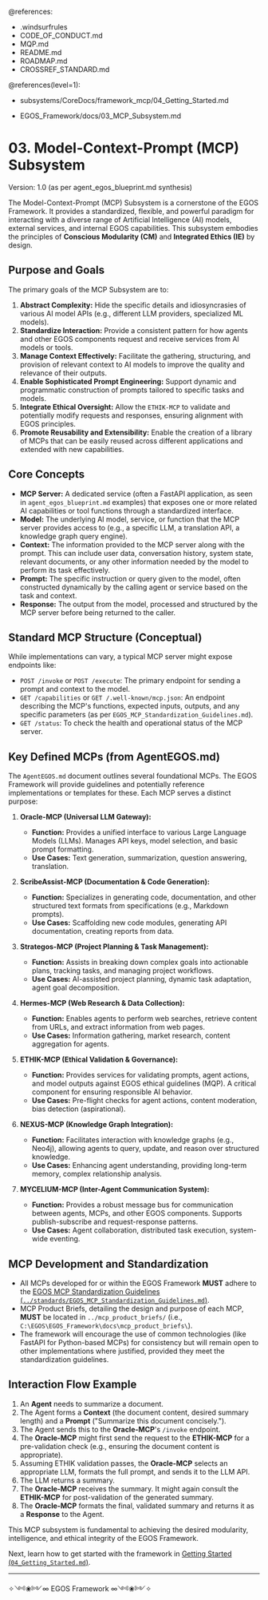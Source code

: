 @references:
- .windsurfrules
- CODE_OF_CONDUCT.md
- MQP.md
- README.md
- ROADMAP.md
- CROSSREF_STANDARD.md

@references(level=1):
  - subsystems/CoreDocs/framework_mcp/04_Getting_Started.md





  - EGOS_Framework/docs/03_MCP_Subsystem.md

# 03. Model-Context-Prompt (MCP) Subsystem

Version: 1.0 (as per agent_egos_blueprint.md synthesis)

The Model-Context-Prompt (MCP) Subsystem is a cornerstone of the EGOS Framework. It provides a standardized, flexible, and powerful paradigm for interacting with a diverse range of Artificial Intelligence (AI) models, external services, and internal EGOS capabilities. This subsystem embodies the principles of **Conscious Modularity (CM)** and **Integrated Ethics (IE)** by design.

## Purpose and Goals

The primary goals of the MCP Subsystem are to:

1.  **Abstract Complexity:** Hide the specific details and idiosyncrasies of various AI model APIs (e.g., different LLM providers, specialized ML models).
2.  **Standardize Interaction:** Provide a consistent pattern for how agents and other EGOS components request and receive services from AI models or tools.
3.  **Manage Context Effectively:** Facilitate the gathering, structuring, and provision of relevant context to AI models to improve the quality and relevance of their outputs.
4.  **Enable Sophisticated Prompt Engineering:** Support dynamic and programmatic construction of prompts tailored to specific tasks and models.
5.  **Integrate Ethical Oversight:** Allow the `ETHIK-MCP` to validate and potentially modify requests and responses, ensuring alignment with EGOS principles.
6.  **Promote Reusability and Extensibility:** Enable the creation of a library of MCPs that can be easily reused across different applications and extended with new capabilities.

## Core Concepts

-   **MCP Server:** A dedicated service (often a FastAPI application, as seen in `agent_egos_blueprint.md` examples) that exposes one or more related AI capabilities or tool functions through a standardized interface.
-   **Model:** The underlying AI model, service, or function that the MCP server provides access to (e.g., a specific LLM, a translation API, a knowledge graph query engine).
-   **Context:** The information provided to the MCP server along with the prompt. This can include user data, conversation history, system state, relevant documents, or any other information needed by the model to perform its task effectively.
-   **Prompt:** The specific instruction or query given to the model, often constructed dynamically by the calling agent or service based on the task and context.
-   **Response:** The output from the model, processed and structured by the MCP server before being returned to the caller.

## Standard MCP Structure (Conceptual)

While implementations can vary, a typical MCP server might expose endpoints like:

-   `POST /invoke` or `POST /execute`: The primary endpoint for sending a prompt and context to the model.
-   `GET /capabilities` or `GET /.well-known/mcp.json`: An endpoint describing the MCP's functions, expected inputs, outputs, and any specific parameters (as per `EGOS_MCP_Standardization_Guidelines.md`).
-   `GET /status`: To check the health and operational status of the MCP server.

## Key Defined MCPs (from AgentEGOS.md)

The `AgentEGOS.md` document outlines several foundational MCPs. The EGOS Framework will provide guidelines and potentially reference implementations or templates for these. Each MCP serves a distinct purpose:

1.  **Oracle-MCP (Universal LLM Gateway):**
    *   **Function:** Provides a unified interface to various Large Language Models (LLMs). Manages API keys, model selection, and basic prompt formatting.
    *   **Use Cases:** Text generation, summarization, question answering, translation.

2.  **ScribeAssist-MCP (Documentation & Code Generation):**
    *   **Function:** Specializes in generating code, documentation, and other structured text formats from specifications (e.g., Markdown prompts).
    *   **Use Cases:** Scaffolding new code modules, generating API documentation, creating reports from data.

3.  **Strategos-MCP (Project Planning & Task Management):**
    *   **Function:** Assists in breaking down complex goals into actionable plans, tracking tasks, and managing project workflows.
    *   **Use Cases:** AI-assisted project planning, dynamic task adaptation, agent goal decomposition.

4.  **Hermes-MCP (Web Research & Data Collection):**
    *   **Function:** Enables agents to perform web searches, retrieve content from URLs, and extract information from web pages.
    *   **Use Cases:** Information gathering, market research, content aggregation for agents.

5.  **ETHIK-MCP (Ethical Validation & Governance):**
    *   **Function:** Provides services for validating prompts, agent actions, and model outputs against EGOS ethical guidelines (MQP). A critical component for ensuring responsible AI behavior.
    *   **Use Cases:** Pre-flight checks for agent actions, content moderation, bias detection (aspirational).

6.  **NEXUS-MCP (Knowledge Graph Integration):**
    *   **Function:** Facilitates interaction with knowledge graphs (e.g., Neo4j), allowing agents to query, update, and reason over structured knowledge.
    *   **Use Cases:** Enhancing agent understanding, providing long-term memory, complex relationship analysis.

7.  **MYCELIUM-MCP (Inter-Agent Communication System):**
    *   **Function:** Provides a robust message bus for communication between agents, MCPs, and other EGOS components. Supports publish-subscribe and request-response patterns.
    *   **Use Cases:** Agent collaboration, distributed task execution, system-wide eventing.

## MCP Development and Standardization

-   All MCPs developed for or within the EGOS Framework **MUST** adhere to the [EGOS MCP Standardization Guidelines (`../standards/EGOS_MCP_Standardization_Guidelines.md`)](file:///C:/EGOS/EGOS_Framework/docs/standards/EGOS_MCP_Standardization_Guidelines.md).
-   MCP Product Briefs, detailing the design and purpose of each MCP, **MUST** be located in `../mcp_product_briefs/` (i.e., `C:\EGOS\EGOS_Framework\docs\mcp_product_briefs\`).
-   The framework will encourage the use of common technologies (like FastAPI for Python-based MCPs) for consistency but will remain open to other implementations where justified, provided they meet the standardization guidelines.

## Interaction Flow Example

1.  An **Agent** needs to summarize a document.
2.  The Agent forms a **Context** (the document content, desired summary length) and a **Prompt** ("Summarize this document concisely.").
3.  The Agent sends this to the **Oracle-MCP**'s `/invoke` endpoint.
4.  The **Oracle-MCP** might first send the request to the **ETHIK-MCP** for a pre-validation check (e.g., ensuring the document content is appropriate).
5.  Assuming ETHIK validation passes, the **Oracle-MCP** selects an appropriate LLM, formats the full prompt, and sends it to the LLM API.
6.  The LLM returns a summary.
7.  The **Oracle-MCP** receives the summary. It might again consult the **ETHIK-MCP** for post-validation of the generated summary.
8.  The **Oracle-MCP** formats the final, validated summary and returns it as a **Response** to the Agent.

This MCP subsystem is fundamental to achieving the desired modularity, intelligence, and ethical integrity of the EGOS Framework.

Next, learn how to get started with the framework in [Getting Started (`04_Getting_Started.md`)](04_Getting_Started.md).

---
✧༺❀༻∞ EGOS Framework ∞༺❀༻✧